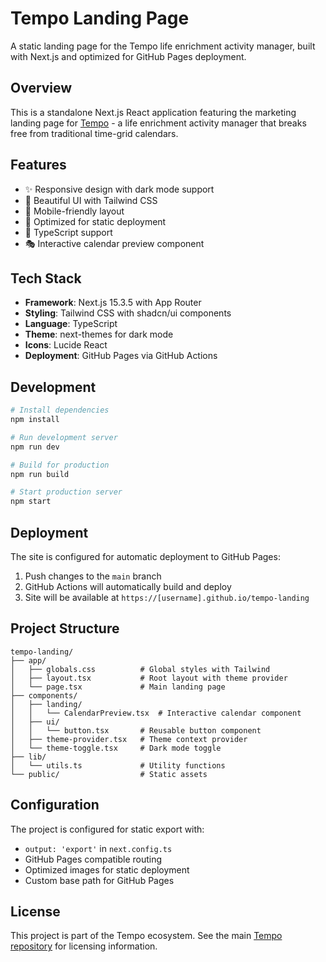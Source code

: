 # Tempo Landing Page

A static landing page for the Tempo life enrichment activity manager, built with Next.js and optimized for GitHub Pages deployment.

## Overview

This is a standalone Next.js React application featuring the marketing landing page for [Tempo](https://github.com/arach/tempo) - a life enrichment activity manager that breaks free from traditional time-grid calendars.

## Features

- ✨ Responsive design with dark mode support
- 🎨 Beautiful UI with Tailwind CSS
- 📱 Mobile-friendly layout
- 🚀 Optimized for static deployment
- 🔧 TypeScript support
- 🎭 Interactive calendar preview component

## Tech Stack

- **Framework**: Next.js 15.3.5 with App Router
- **Styling**: Tailwind CSS with shadcn/ui components
- **Language**: TypeScript
- **Theme**: next-themes for dark mode
- **Icons**: Lucide React
- **Deployment**: GitHub Pages via GitHub Actions

## Development

```bash
# Install dependencies
npm install

# Run development server
npm run dev

# Build for production
npm run build

# Start production server
npm start
```

## Deployment

The site is configured for automatic deployment to GitHub Pages:

1. Push changes to the `main` branch
2. GitHub Actions will automatically build and deploy
3. Site will be available at `https://[username].github.io/tempo-landing`

## Project Structure

```
tempo-landing/
├── app/
│   ├── globals.css          # Global styles with Tailwind
│   ├── layout.tsx           # Root layout with theme provider
│   └── page.tsx             # Main landing page
├── components/
│   ├── landing/
│   │   └── CalendarPreview.tsx  # Interactive calendar component
│   ├── ui/
│   │   └── button.tsx       # Reusable button component
│   ├── theme-provider.tsx   # Theme context provider
│   └── theme-toggle.tsx     # Dark mode toggle
├── lib/
│   └── utils.ts             # Utility functions
└── public/                  # Static assets
```

## Configuration

The project is configured for static export with:
- `output: 'export'` in `next.config.ts`
- GitHub Pages compatible routing
- Optimized images for static deployment
- Custom base path for GitHub Pages

## License

This project is part of the Tempo ecosystem. See the main [Tempo repository](https://github.com/arach/tempo) for licensing information.